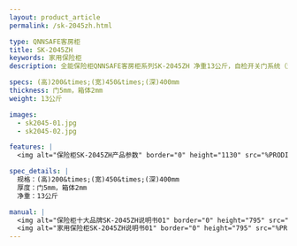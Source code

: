 ```yaml
---
layout: product_article
permalink: /sk-2045zh.html

type: QNNSAFE客房柜
title: SK-2045ZH
keywords: 家用保险柜
description: 全能保险柜QNNSAFE客房柜系列SK-2045ZH 净重13公斤，自检开关门系统（酒店适用），以提示客人及时领取保管财务。

specs: (高)200&times;(宽)450&times;(深)400mm
thickness: 门5mm，箱体2mm
weight: 13公斤

images:
  - sk2045-01.jpg
  - sk2045-02.jpg

features: |
  <img alt="保险柜SK-2045ZH产品参数" border="0" height="1130" src="%PRODIMGS%/twcps1.jpg" width="538" />

spec_details: |
  规格：(高)200&times;(宽)450&times;(深)400mm  
  厚度：门5mm，箱体2mm  
  净重：13公斤

manual: |
  <img alt="保险柜十大品牌SK-2045ZH说明书01" border="0" height="795" src="%PRODIMGS%/sk2045-sm01.jpg" width="538" />  
  <img alt="家用保险柜SK-2045ZH说明书01" border="0" height="795" src="%PRODIMGS%/sk2045-sm01.jpg" width="538" />
---
```

